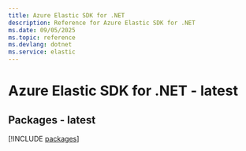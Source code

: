 ```yaml
---
title: Azure Elastic SDK for .NET
description: Reference for Azure Elastic SDK for .NET
ms.date: 09/05/2025
ms.topic: reference
ms.devlang: dotnet
ms.service: elastic
---
```

# Azure Elastic SDK for .NET - latest
## Packages - latest
[!INCLUDE [packages](elastic-index.md)]